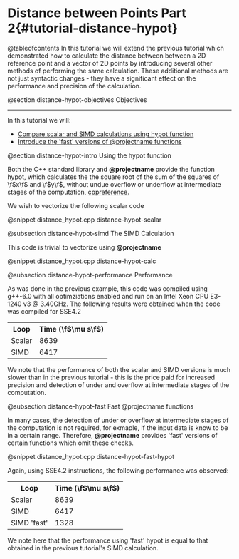 Distance between Points Part 2{#tutorial-distance-hypot}
=========

@tableofcontents
In this tutorial we will extend the previous tutorial which demonstrated how to
calculate the distance between between a 2D reference point and a vector of 2D points by
introducing several other methods of performing the same calculation. These additional methods
are not just syntactic changes - they have a significant effect on the performance and precision
of the calculation.

@section distance-hypot-objectives Objectives

-------------------------------------

In this tutorial we will:
- [Compare scalar and SIMD calculations using hypot function](#distance-hypot-intro)
- [Introduce the 'fast' versions of @projectname functions](#distance-hypot-fast)

@section distance-hypot-intro Using the hypot function

Both the C++ standard library and **@projectname** provide the function hypot, which calculates the
the square root of the sum of the squares of \f$x\f$ and \f$y\f$, without undue overflow or underflow
at intermediate stages of the computation, [cppreference.](http://en.cppreference.com/w/cpp/numeric/math/hypot)

We wish to vectorize the following scalar code

@snippet distance_hypot.cpp distance-hypot-scalar

@subsection distance-hypot-simd The SIMD Calculation

This code is trivial to vectorize using **@projectname**

@snippet distance_hypot.cpp distance-hypot-calc

@subsection distance-hypot-performance Performance

As was done in the previous example, this code was compiled using g++-6.0 with all optimziations
enabled and run on an Intel Xeon CPU E3-1240 v3 @ 3.40GHz. The following results were obtained when
the code was compiled for SSE4.2

<table align=center width=25% class="table-striped table-bordered">
<tr><th>Loop                <th>Time (\f$\mu s\f$)
<tr><td>Scalar              <td>8639
<tr><td>SIMD                <td>6417
</table>

We note that the performance of both the scalar and SIMD versions is much slower than in the previous
tutorial - this is the price paid for increased precision and detection of under and overflow at intermediate
stages of the computation.

@subsection distance-hypot-fast Fast @projectname functions

In many cases, the detection of under or overflow at intermediate stages of the computation is not
required, for exmaple, if the input data is know to be in a certain range. Therefore, **@projectname**
provides 'fast' versions of certain functions which omit these checks. 

@snippet distance_hypot.cpp distance-hypot-fast-hypot

Again, using SSE4.2 instructions, the following performance was observed:

<table align=center width=25% class="table-striped table-bordered">
<tr><th>Loop                <th>Time (\f$\mu s\f$)
<tr><td>Scalar              <td>8639
<tr><td>SIMD                <td>6417
<tr><td>SIMD 'fast'         <td>1328
</table>

We note here that the performance using 'fast' hypot is equal to that obtained
in the previous tutorial's SIMD calculation.
